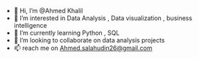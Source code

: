 - 👋 Hi, I’m @Ahmed Khalil
- 👀 I’m interested in Data Analysis , Data visualization , business intelligence
- 🌱 I’m currently learning Python , SQL 
- 💞️ I’m looking to collaborate on data analysis projects 
- 📫 reach me on Ahmed.salahudin26@gmail.com

<!---
AhmedKhalil9/AhmedKhalil9 is a ✨ special ✨ repository because its `README.md` (this file) appears on your GitHub profile.
You can click the Preview link to take a look at your changes.
--->
